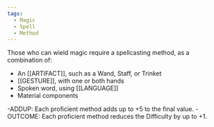 ```yaml
---
tags:
  - Magic
  - Spell
  - Method
---
```

Those who can wield magic require a spellcasting method, as a combination of:
- An [[ARTIFACT]], such as a Wand, Staff, or Trinket
- [[GESTURE]], with one or both hands
- Spoken word, using [[LANGUAGE]]
- Material components

-ADDUP: Each proficient method adds up to +5 to the final value.
-OUTCOME: Each proficient method reduces the Difficulty by up to +1.